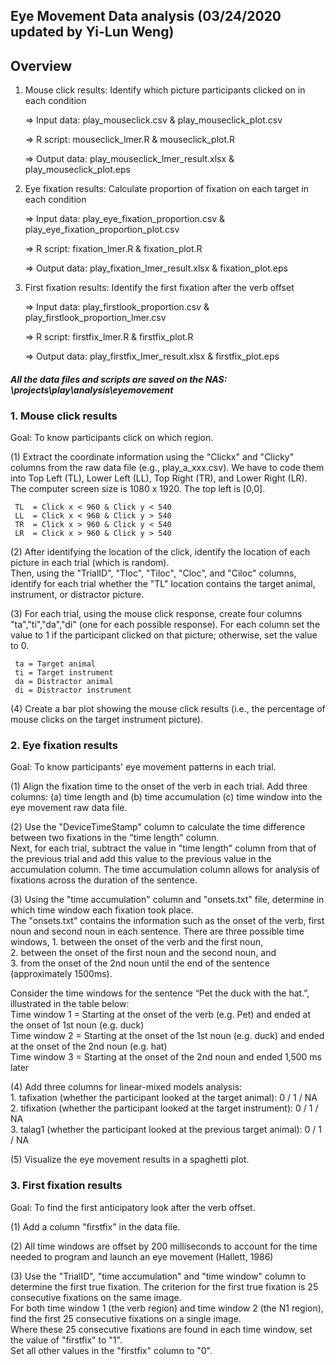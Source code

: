 ## Eye Movement Data analysis (03/24/2020 updated by Yi-Lun Weng)
  

## **Overview** 

1.  Mouse click results: Identify which picture participants clicked on in each condition

    => Input data:  play_mouseclick.csv & play_mouseclick_plot.csv
   
    => R script:    mouseclick_lmer.R & mouseclick_plot.R
   
    => Output data: play_mouseclick_lmer_result.xlsx & play_mouseclick_plot.eps

2.  Eye fixation results: Calculate proportion of fixation on each target in each condition

    => Input data:  play_eye_fixation_proportion.csv & play_eye_fixation_proportion_plot.csv
   
    => R script:    fixation_lmer.R & fixation_plot.R
   
    => Output data: play_fixation_lmer_result.xlsx & fixation_plot.eps

3.  First fixation results: Identify the first fixation after the verb offset

    => Input data:  play_firstlook_proportion.csv & play_firstlook_proportion_lmer.csv
   
    => R script:    firstfix_lmer.R & firstfix_plot.R
   
    => Output data: play_firstfix_lmer_result.xlsx & firstfix_plot.eps
  
####  ***All the data files and scripts are saved on the NAS: \projects\play\analysis\eyemovement*** 
  
  
### **1. Mouse click results**  

Goal: To know participants click on which region.

(1) Extract the coordinate information using the "Clickx" and "Clicky" columns from the raw data file (e.g., play_a_xxx.csv).
    We have to code them into Top Left (TL), Lower Left (LL), Top Right (TR), and Lower Right (LR).  
    The computer screen size is 1080 x 1920. The top left is [0,0].

     TL  = Click x < 960 & Click y < 540
     LL  = Click x < 960 & Click y > 540
     TR  = Click x > 960 & Click y < 540
     LR  = Click x > 960 & Click y > 540

(2) After identifying the location of the click, identify the location of each picture in each trial (which is random).  
    Then, using the "TrialID", "Tloc", "Tiloc", "Cloc", and "Ciloc" columns, identify for each trial 
    whether the "TL" location contains the target animal, instrument, or distractor picture.

     
(3) For each trial, using the mouse click response, create four columns "ta","ti","da","di" (one for each possible response). 
    For each column set the value to 1 if the participant clicked on that picture; otherwise, set the value to 0.

     ta = Target animal
     ti = Target instrument
     da = Distractor animal
     di = Distractor instrument

(4) Create a bar plot showing the mouse click results (i.e., the percentage of mouse clicks on the target instrument picture).

### **2. Eye fixation results** 

Goal: To know participants' eye movement patterns in each trial.

(1) Align the fixation time to the onset of the verb in each trial. 
    Add three columns: (a) time length and (b) time accumulation (c) time window into the eye movement raw data file.

(2) Use the "DeviceTimeStamp" column to calculate the time difference between two fixations in the "time length" column.  
    Next, for each trial, subtract the value in "time length" column from that of the previous trial and 
    add this value to the previous value in the accumulation column.
    The time accumulation column allows for analysis of fixations across the duration of the sentence.

(3) Using the "time accumulation" column and "onsets.txt" file, determine in which time window each fixation took place.  
    The "onsets.txt" contains the information such as the onset of the verb, first noun and second noun in each sentence.
    There are three possible time windows, 
    1. between the onset of the verb and the first noun,  
    2. between the onset of the first noun and the second noun, and  
    3. from the onset of the 2nd noun until the end of the sentence (approximately 1500ms). 

   Consider the time windows for the sentence “Pet the duck with the hat.”, illustrated in the table below:  
    Time window 1 = Starting at the onset of the verb (e.g. Pet) and ended at the onset of 1st noun (e.g. duck)  
    Time window 2 = Starting at the onset of the 1st noun (e.g. duck) and ended at the onset of the 2nd noun (e.g. hat)  
    Time window 3 = Starting at the onset of the 2nd noun and ended 1,500 ms later  

(4) Add three columns for linear-mixed models analysis:      
    1. tafixation  (whether the participant looked at the target animal): 0 / 1 / NA  
    2. tifixation  (whether the participant looked at the target instrument): 0 / 1 / NA  
    3. talag1      (whether the participant looked at the previous target animal): 0 / 1 / NA  

(5) Visualize the eye movement results in a spaghetti plot.


### **3. First fixation results** 

Goal: To find the first anticipatory look after the verb offset.


(1) Add a column "firstfix" in the data file.

(2) All time windows are offset by 200 milliseconds to account for the time needed to program and launch an eye movement (Hallett, 1986)  

(3) Use the "TrialID", "time accumulation" and "time window" column to determine the first true fixation.
    The criterion for the first true fixation is 25 consecutive fixations on the same image.  
    For both time window 1 (the verb region) and time window 2 (the N1 region), find the first 25 consecutive fixations on a single image.   
    Where these 25 consecutive fixations are found in each time window, set the value of "firstfix" to "1".  
    Set all other values in the "firstfix" column to "0".  

